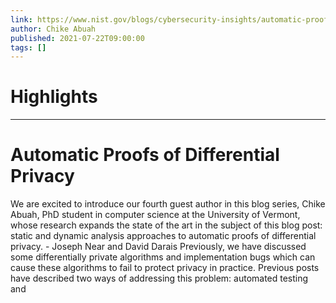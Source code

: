```yaml
---
link: https://www.nist.gov/blogs/cybersecurity-insights/automatic-proofs-differential-privacy
author: Chike Abuah
published: 2021-07-22T09:00:00
tags: []
---
```

# Highlights


---
# Automatic Proofs of Differential Privacy
We are excited to introduce our fourth guest author in this blog series, Chike Abuah, PhD student in computer science at the University of Vermont, whose research expands the state of the art in the subject of this blog post: static and dynamic analysis approaches to automatic proofs of differential privacy. - Joseph Near and David Darais Previously, we have discussed some differentially private algorithms and implementation bugs which can cause these algorithms to fail to protect privacy in practice. Previous posts have described two ways of addressing this problem: automated testing and
